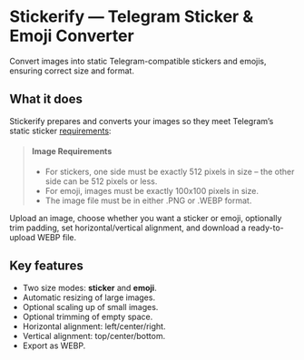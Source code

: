 # Stickerify — Telegram Sticker & Emoji Converter

Convert images into static Telegram-compatible stickers and emojis, ensuring correct size and format.

## What it does

Stickerify prepares and converts your images so they meet Telegram’s static sticker [requirements](https://core.telegram.org/stickers#static-stickers-and-emoji):

> #### Image Requirements
> - For stickers, one side must be exactly 512 pixels in size – the other side can be 512 pixels or less.
> - For emoji, images must be exactly 100x100 pixels in size.
> - The image file must be in either .PNG or .WEBP format.

Upload an image, choose whether you want a sticker or emoji, optionally trim padding, set horizontal/vertical alignment, and download a ready-to-upload WEBP file.

## Key features

- Two size modes: **sticker** and **emoji**.
- Automatic resizing of large images.
- Optional scaling up of small images.
- Optional trimming of empty space.
- Horizontal alignment: left/center/right.
- Vertical alignment: top/center/bottom.
- Export as WEBP.
